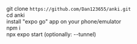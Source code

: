 git clone `https://github.com/Dan123655/anki.git`   
cd anki  
install "expo go" app on your phone/emulator  
npm i  
npx expo start (optionally: --tunnel)
